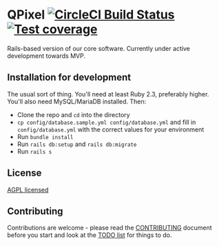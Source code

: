 # QPixel [![CircleCI Build Status](https://circleci.com/gh/codidact/qpixel.svg?style=svg)](https://circleci.com/gh/codidact/qpixel) [![Test coverage](https://coveralls.io/repos/github/ArtOfCode-/qpixel/badge.svg?branch=master)](https://coveralls.io/github/ArtOfCode-/qpixel?branch=master)
Rails-based version of our core software. Currently under active development towards MVP.

## Installation for development
The usual sort of thing. You'll need at least Ruby 2.3, preferably higher. You'll also need MySQL/MariaDB installed. Then:

 * Clone the repo and `cd` into the directory
 * `cp config/database.sample.yml config/database.yml` and fill in `config/database.yml` with the correct values for your environment
 * Run `bundle install`
 * Run `rails db:setup` and `rails db:migrate`
 * Run `rails s`

## License
[AGPL licensed](https://github.com/codidact/qpixel/blob/master/LICENSE)

## Contributing
Contributions are welcome - please read the [CONTRIBUTING](https://github.com/codidact/qpixel/blob/develop/CONTRIBUTING.md) document
before you start and look at the [TODO list](https://github.com/codidact/qpixel/wiki/TODO-list) for things to do.
